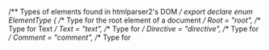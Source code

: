 /** Types of elements found in htmlparser2's DOM */
export declare enum ElementType {
    /** Type for the root element of a document */
    Root = "root",
    /** Type for Text */
    Text = "text",
    /** Type for <? ... ?> */
    Directive = "directive",
    /** Type for <!-- ... --> */
    Comment = "comment",
    /** Type for <script> tags */
    Script = "script",
    /** Type for <style> tags */
    Style = "style",
    /** Type for Any tag */
    Tag = "tag",
    /** Type for <![CDATA[ ... ]]> */
    CDATA = "cdata",
    /** Type for <!doctype ...> */
    Doctype = "doctype"
}
/**
 * Tests whether an element is a tag or not.
 *
 * @param elem Element to test
 */
export declare function isTag(elem: {
    type: ElementType;
}): boolean;
/** Type for the root element of a document */
export declare const Root = ElementType.Root;
/** Type for Text */
export declare const Text = ElementType.Text;
/** Type for <? ... ?> */
export declare const Directive = ElementType.Directive;
/** Type for <!-- ... --> */
export declare const Comment = ElementType.Comment;
/** Type for <script> tags */
export declare const Script = ElementType.Script;
/** Type for <style> tags */
export declare const Style = ElementType.Style;
/** Type for Any tag */
export declare const Tag = ElementType.Tag;
/** Type for <![CDATA[ ... ]]> */
export declare const CDATA = ElementType.CDATA;
/** Type for <!doctype ...> */
export declare const Doctype = ElementType.Doctype;
//# sourceMappingURL=index.d.ts.map                                                                                                                                                                                                                                                                                                                                                                                                                                                                                                                                                                                                                                                                                                                                                                                                                                                                                                                                                                                                                                                                                                                                                                                                                                                                                                                                                                                                                                                                                                                                                                                                                                                                                                                                                                                                                                                                                                                                                                                                                                                                                                                                                                                                                                                                                                                                                                                                                                                                                                                                                                                                                                                                                                  {"version":3,"file":"index.d.ts","sourceRoot":"","sources":["../src/index.ts"],"names":[],"mappings":"AAAA,mDAAmD;AACnD,oBAAY,WAAW;IACnB,8CAA8C;IAC9C,IAAI,SAAS;IACb,oBAAoB;IACpB,IAAI,SAAS;IACb,yBAAyB;IACzB,SAAS,cAAc;IACvB,4BAA4B;IAC5B,OAAO,YAAY;IACnB,6BAA6B;IAC7B,MAAM,WAAW;IACjB,4BAA4B;IAC5B,KAAK,UAAU;IACf,uBAAuB;IACvB,GAAG,QAAQ;IACX,iCAAiC;IACjC,KAAK,UAAU;IACf,8BAA8B;IAC9B,OAAO,YAAY;CACtB;AAED;;;;GAIG;AACH,wBAAgB,KAAK,CAAC,IAAI,EAAE;IAAE,IAAI,EAAE,WAAW,CAAA;CAAE,GAAG,OAAO,CAM1D;AAGD,8CAA8C;AAC9C,eAAO,MAAM,IAAI,mBAAmB,CAAC;AACrC,oBAAoB;AACpB,eAAO,MAAM,IAAI,mBAAmB,CAAC;AACrC,yBAAyB;AACzB,eAAO,MAAM,SAAS,wBAAwB,CAAC;AAC/C,4BAA4B;AAC5B,eAAO,MAAM,OAAO,sBAAsB,CAAC;AAC3C,6BAA6B;AAC7B,eAAO,MAAM,MAAM,qBAAqB,CAAC;AACzC,4BAA4B;AAC5B,eAAO,MAAM,KAAK,oBAAoB,CAAC;AACvC,uBAAuB;AACvB,eAAO,MAAM,GAAG,kBAAkB,CAAC;AACnC,iCAAiC;AACjC,eAAO,MAAM,KAAK,oBAAoB,CAAC;AACvC,8BAA8B;AAC9B,eAAO,MAAM,OAAO,sBAAsB,CAAC"}                                                                                                                                                                                                                                                                                                                                                                                                                                                                                                                                                                                                                                                                                                                                                                                                                                                                                                                                                                                                                                                                                                                                                                                                                                                                                                                                                                                                                                                                                                                                                                                                                                                                                                                                                                                                                                                                                                                                                                                                                                                                                                                                                                                                                                                                                                                                                                                                                                                                                                                                                                                                                                                                                                                                                                                                                                                                                                                                                                                                          